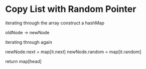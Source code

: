 

# Copy List with Random Pointer

iterating through the array construct a hashMap

oldNode -> newNode

iterating through again

newNode.next = map[it.next]
newNode.random = map[it.random]

return map[head]